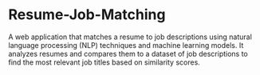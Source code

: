 # Resume-Job-Matching
A web application that matches a resume to job descriptions using natural language processing (NLP) techniques and machine learning models. It analyzes resumes and compares them to a dataset of job descriptions to find the most relevant job titles based on similarity scores.
